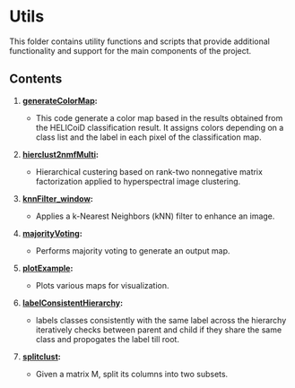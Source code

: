 # Utils 

This folder contains utility functions and scripts that provide additional functionality and support for the main components of the project.

## Contents

1. **[generateColorMap](utils/generateColorMap.m):**
   - This code generate a color map based in the results obtained from the HELICoiD classification result. It assigns colors depending on a class list and the label in each pixel of the classification map.

2. **[hierclust2nmfMulti](utils/hierclust2nmfMulti.m):**
   - Hierarchical custering based on rank-two nonnegative matrix factorization applied to hyperspectral image clustering.

3. **[knnFilter_window](utils/knnFilter_window.m):**
   - Applies a k-Nearest Neighbors (kNN) filter to enhance an image.
     
4. **[majorityVoting](utils/majorityVoting.m):**
   - Performs majority voting to generate an output map.

5. **[plotExample](utils/plotExample.m):**
   - Plots various maps for visualization.
  
6. **[labelConsistentHierarchy](utils/hkm/labelConsistentHierarchy.m):**
   - labels classes consistently with the same label across the hierarchy iteratively checks between parent and child if they share the same class and propogates the label till root.

7. **[splitclust](utils/hkm/splitclust.m):**
   - Given a matrix M, split its columns into two subsets.
  
